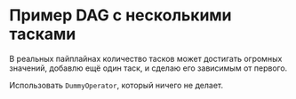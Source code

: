 # **Пример DAG с несколькими тасками**

В реальных пайплайнах количество тасков может достигать огромных значений, добавлю ещё один таск, и сделаю его зависимым от первого.

Использовать `DummyOperator`, который ничего не делает.


